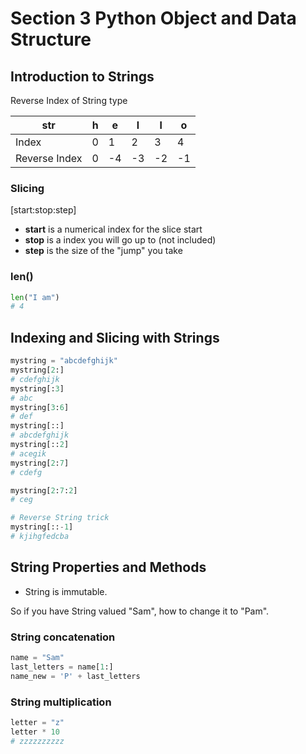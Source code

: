 # Section 3 Python Object and Data Structure

## Introduction to Strings

Reverse Index of String type

| str           | h   | e   | l   | l   | o   |
| ------------- | --- | --- | --- | --- | --- |
| Index         | 0   | 1   | 2   | 3   | 4   |
| Reverse Index | 0   | -4  | -3  | -2  | -1  |

### Slicing

[start:stop:step]

- **start** is a numerical index for the slice start
- **stop** is a index you will go up to (not included)
- **step** is the size of the "jump" you take

### len()

```python
len("I am")
# 4
```

## Indexing and Slicing with Strings

```python
mystring = "abcdefghijk"
mystring[2:]
# cdefghijk
mystring[:3]
# abc
mystring[3:6]
# def
mystring[::]
# abcdefghijk
mystring[::2]
# acegik
mystring[2:7]
# cdefg

mystring[2:7:2]
# ceg

# Reverse String trick
mystring[::-1]
# kjihgfedcba
```

## String Properties and Methods

- String is immutable.

So if you have String valued "Sam", how to change it to "Pam".

### String concatenation

```python
name = "Sam"
last_letters = name[1:]
name_new = 'P' + last_letters
```

### String multiplication

```python
letter = "z"
letter * 10
# zzzzzzzzzz
```
